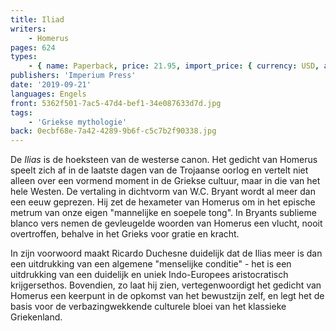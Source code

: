 ```yaml
---
title: Iliad
writers:
    - Homerus
pages: 624
types:
    - { name: Paperback, price: 21.95, import_price: { currency: USD, amount: 20.4 }, isbn: 978-0-648690-50-4 }
publishers: 'Imperium Press'
date: '2019-09-21'
languages: Engels
front: 5362f501-7ac5-47d4-bef1-34e087633d7d.jpg
tags:
    - 'Griekse mythologie'
back: 0ecbf68e-7a42-4289-9b6f-c5c7b2f90338.jpg
---
```


De *Ilias* is de hoeksteen van de westerse canon. Het gedicht van Homerus speelt zich af in de laatste dagen van de Trojaanse oorlog en vertelt niet alleen over een vormend moment in de Griekse cultuur, maar in die van het hele Westen. De vertaling in dichtvorm van W.C. Bryant wordt al meer dan een eeuw geprezen. Hij zet de hexameter van Homerus om in het epische metrum van onze eigen "mannelijke en soepele tong". In Bryants sublieme blanco vers nemen de gevleugelde woorden van Homerus een vlucht, nooit overtroffen, behalve in het Grieks voor gratie en kracht.

In zijn voorwoord maakt Ricardo Duchesne duidelijk dat de Ilias meer is dan een uitdrukking van een algemene "menselijke conditie" - het is een uitdrukking van een duidelijk en uniek Indo-Europees aristocratisch krijgersethos. Bovendien, zo laat hij zien, vertegenwoordigt het gedicht van Homerus een keerpunt in de opkomst van het bewustzijn zelf, en legt het de basis voor de verbazingwekkende culturele bloei van het klassieke Griekenland.
